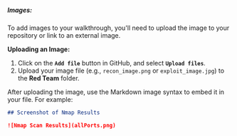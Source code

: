 
##### **Images:**
To add images to your walkthrough, you'll need to upload the image to your repository or link to an external image.

**Uploading an Image:**
1. Click on the **`Add file`** button in GitHub, and select **`Upload files`**.
2. Upload your image file (e.g., `recon_image.png` or `exploit_image.jpg`) to the **Red Team** folder.

After uploading the image, use the Markdown image syntax to embed it in your file. For example:

```markdown
## Screenshot of Nmap Results

![Nmap Scan Results](allPorts.png)
